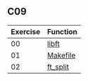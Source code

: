 ## C09

| Exercise | Function |
|---|---|
| 00 | [libft](00_libft) |
| 01 | [Makefile](01_makefile) |
| 02 | [ft_split](02_split) |
